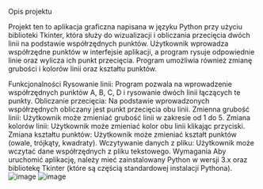 Opis projektu

Projekt ten to aplikacja graficzna napisana w języku Python przy użyciu biblioteki Tkinter, która służy do wizualizacji i obliczania przecięcia dwóch linii na podstawie współrzędnych punktów. Użytkownik wprowadza współrzędne punktów w interfejsie aplikacji, a program rysuje odpowiednie linie oraz wylicza ich punkt przecięcia. Program umożliwia również zmianę grubości i kolorów linii oraz kształtu punktów.

Funkcjonalności
Rysowanie linii: Program pozwala na wprowadzenie współrzędnych punktów A, B, C, D i rysowanie dwóch linii łączących te punkty.
Obliczanie przecięcia: Na podstawie wprowadzonych współrzędnych obliczany jest punkt przecięcia obu linii.
Zmienna grubość linii: Użytkownik może zmieniać grubość linii w zakresie od 1 do 5.
Zmiana kolorów linii: Użytkownik może zmieniać kolor obu linii klikając przyciski.
Zmiana kształtu punktów: Użytkownik może zmieniać kształt punktów (owale, trójkąty, kwadraty).
Wczytywanie danych z pliku: Użytkownik może wczytać dane współrzędnych z pliku tekstowego.
Wymagania
Aby uruchomić aplikację, należy mieć zainstalowany Python w wersji 3.x oraz bibliotekę Tkinter (które są częścią standardowej instalacji Pythona).
![image](https://github.com/user-attachments/assets/237084a1-4966-44b7-9d1d-5b2f3b947d09)
![image](https://github.com/user-attachments/assets/17fe2a68-3be0-485d-9c95-efc99be089fb)


